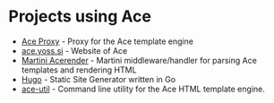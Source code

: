 # Projects using Ace

* [Ace Proxy](https://github.com/gostores/ace-proxy) - Proxy for the Ace template engine
* [ace.yoss.si](https://github.com/gostores/ace.yoss.si) - Website of Ace
* [Martini Acerender](https://github.com/yosssi/martini-acerender) - Martini middleware/handler for parsing Ace templates and rendering HTML
* [Hugo](https://github.com/spf13/hugo) - Static Site Generator written in Go
* [ace-util](https://github.com/catinello/ace-util) - Command line utility for the Ace HTML template engine.
